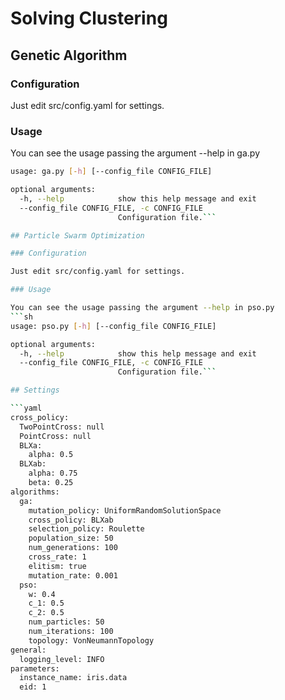 # Solving Clustering

## Genetic Algorithm

### Configuration

Just edit src/config.yaml for settings.

### Usage

You can see the usage passing the argument --help in ga.py

```sh
usage: ga.py [-h] [--config_file CONFIG_FILE]

optional arguments:
  -h, --help            show this help message and exit
  --config_file CONFIG_FILE, -c CONFIG_FILE
                        Configuration file.```

## Particle Swarm Optimization

### Configuration

Just edit src/config.yaml for settings.

### Usage

You can see the usage passing the argument --help in pso.py
```sh
usage: pso.py [-h] [--config_file CONFIG_FILE]

optional arguments:
  -h, --help            show this help message and exit
  --config_file CONFIG_FILE, -c CONFIG_FILE
                        Configuration file.```

## Settings

```yaml
cross_policy:
  TwoPointCross: null
  PointCross: null
  BLXa:
    alpha: 0.5
  BLXab:
    alpha: 0.75
    beta: 0.25
algorithms:
  ga:
    mutation_policy: UniformRandomSolutionSpace
    cross_policy: BLXab
    selection_policy: Roulette
    population_size: 50
    num_generations: 100
    cross_rate: 1
    elitism: true
    mutation_rate: 0.001
  pso:
    w: 0.4
    c_1: 0.5
    c_2: 0.5
    num_particles: 50
    num_iterations: 100
    topology: VonNeumannTopology
general:
  logging_level: INFO
parameters:
  instance_name: iris.data
  eid: 1
```

